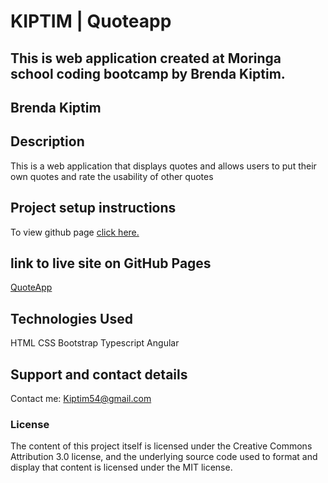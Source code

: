 

# KIPTIM |  Quoteapp

## This is web application created at Moringa school coding bootcamp by Brenda Kiptim.

## **Brenda Kiptim**

## Description

This is a web application that displays quotes and allows users to put their own quotes and rate the usability of other quotes


## Project setup instructions

To view github page [click here.]()

## link to live site on GitHub Pages

[QuoteApp](https://kiptim54.github.io/Pingpong/)

## Technologies Used

HTML CSS Bootstrap Typescript Angular

## Support and contact details

Contact me: Kiptim54@gmail.com

### License

The content of this project itself is licensed under the Creative Commons Attribution 3.0 license, and the underlying source code used to format and display that content is licensed under the MIT license.
